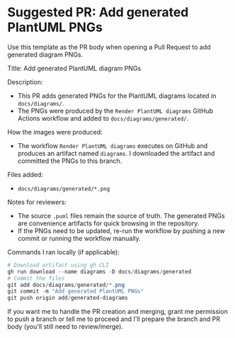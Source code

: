 # Suggested PR: Add generated PlantUML PNGs

Use this template as the PR body when opening a Pull Request to add generated diagram PNGs.

Title: Add generated PlantUML diagram PNGs

Description:

- This PR adds generated PNGs for the PlantUML diagrams located in `docs/diagrams/`.
- The PNGs were produced by the `Render PlantUML diagrams` GitHub Actions workflow and added to `docs/diagrams/generated/`.

How the images were produced:
- The workflow `Render PlantUML diagrams` executes on GitHub and produces an artifact named `diagrams`. I downloaded the artifact and committed the PNGs to this branch.

Files added:
- `docs/diagrams/generated/*.png`

Notes for reviewers:
- The source `.puml` files remain the source of truth. The generated PNGs are convenience artifacts for quick browsing in the repository.
- If the PNGs need to be updated, re-run the workflow by pushing a new commit or running the workflow manually.

Commands I ran locally (if applicable):

```powershell
# Download artifact using gh CLI
gh run download --name diagrams -D docs/diagrams/generated
# Commit the files
git add docs/diagrams/generated/*.png
git commit -m "Add generated PlantUML PNGs"
git push origin add/generated-diagrams
```

If you want me to handle the PR creation and merging, grant me permission to push a branch or tell me to proceed and I'll prepare the branch and PR body (you'll still need to review/merge).